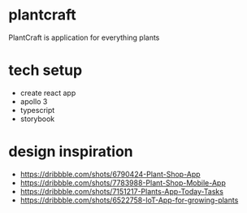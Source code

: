 # plantcraft

PlantCraft is application for everything plants

# tech setup

- create react app
- apollo 3
- typescript
- storybook

# design inspiration
- https://dribbble.com/shots/6790424-Plant-Shop-App
- https://dribbble.com/shots/7783988-Plant-Shop-Mobile-App
- https://dribbble.com/shots/7151217-Plants-App-Today-Tasks
- https://dribbble.com/shots/6522758-IoT-App-for-growing-plants
